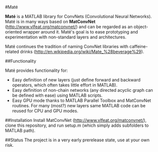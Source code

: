 #Maté


**Maté** is a MATLAB library for ConvNets (Convolutional Neural Networks).
Maté is in many ways based on **MatConvNet** (http://www.vlfeat.org/matconvnet/) and can be regarded as an object-oriented wrapper around it. Maté's goal is to ease prototyping and experimentation with non-standard layers and architectures.

Maté continues the tradition of naming ConvNet libraries with caffeine-related drinks (http://en.wikipedia.org/wiki/Mate_%28beverage%29).

##Functionality

Maté provides functionality for:
* Easy definition of new layers (just define forward and backward operators, which often takes little effort in MATLAB).
* Easy definition of non-chain networks (any directed acyclic graph can be defined with ease) using MATLAB scripts.
* Easy GPU mode thanks to MATLAB Parallel Toolbox and MatConvNet routines. For many (most?) new layers same MATLAB code can be reused for CPU and GPU modes.

##Installation 
Install MatConvNet (http://www.vlfeat.org/matconvnet/), clone this repository, and run setup.m (which simply adds subfolders to MATLAB path).

##Status
The project is in a very early prerelease state, use at your own risk.


